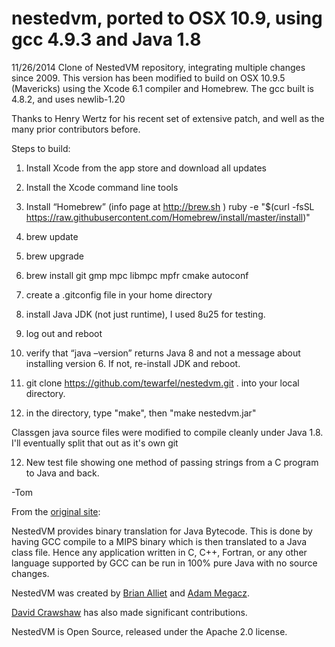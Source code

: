 nestedvm, ported to OSX 10.9, using gcc 4.9.3 and Java 1.8
========

11/26/2014
Clone of NestedVM repository, integrating multiple changes since 2009.
This version has been modified to build on OSX 10.9.5 (Mavericks) using the Xcode 6.1 compiler and Homebrew.
The gcc built is 4.8.2, and uses newlib-1.20

Thanks to Henry Wertz for his recent set of extensive patch, and well as the many prior contributors before.

Steps to build:

1) Install Xcode from the app store and download all updates 

2) Install the Xcode command line tools

3) Install “Homebrew” (info page at http://brew.sh )
      ruby -e "$(curl -fsSL https://raw.githubusercontent.com/Homebrew/install/master/install)"

4) brew update

5) brew upgrade

6) brew install git gmp mpc libmpc mpfr cmake autoconf

7) create a .gitconfig file in your home directory

8) install Java JDK (not just runtime), I used 8u25 for testing.

9) log out and reboot

10) verify that “java –version” returns Java 8 and not a message about installing 
version 6.  If not, re-install JDK and reboot.

11) git clone  https://github.com/tewarfel/nestedvm.git .    into your local directory.

12) in the directory, type "make", then "make nestedvm.jar"


Classgen java source files were modified to compile cleanly under Java 1.8.  I'll eventually split that out as it's own git
	
12) New test file showing one method of passing strings from a C program to Java and back.

 -Tom


From the [original site](http://nestedvm.ibex.org/):

NestedVM provides binary translation for Java Bytecode. This is done by having GCC compile to a MIPS binary which is then translated to a Java class file. Hence any application written in C, C++, Fortran, or any other language supported by GCC can be run in 100% pure Java with no source changes.

NestedVM was created by [Brian Alliet](http://www.brianweb.net/) and [Adam Megacz](http://www.megacz.com/).

[David Crawshaw](http://www.zentus.com/) has also made significant contributions.

NestedVM is Open Source, released under the Apache 2.0 license. 

